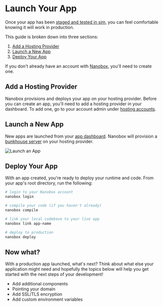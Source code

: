 # Launch Your App
Once your app has been [staged and tested in sim](../stage-your-app), you can feel comfortable knowing it will work in production.

This guide is broken down into three sections:

1. [Add a Hosting Provider](#add-a-hosting-provider)
2. [Launch a New App](#launch-a-new-app)
3. [Deploy Your App](#deploy-your-app)

If you don't already have an account with [Nanobox](https://dashboard.nanobox.io), you'll need to create one.

## Add a Hosting Provider
Nanobox provisions and deploys your app on your hosting provider. Before you can create an app, you'll need to add a hosting provider in your dashboard. To add one, go to your account admin under [hosting accounts](https://dashboard.nanobox.io/users/provider_accounts).

## Launch a New App
New apps are launched from your [app dashboard](https://dashboard.nanobox.io). Nanobox will provision a [bunkhouse server](https://docs.nanobox.io/scaling/bunkhouse) on your hosting provider.

![Launch an App](/assets/shared/app-launch-button.png)

## Deploy Your App
With an app created, you're ready to deploy your runtime and code. From your app's root directory, run the following:

```bash
# login to your Nanobox account
nanobox login

# compile your code (if you haven't already)
nanobox compile

# link your local codebase to your live app
nanobox link app-name

# deploy to production
nanobox deploy
```

## Now what?
With a production app launched, what's next? Think about what else your application might need and hopefully the topics below will help you get started with the next steps of your development!

* Add additional components
* Pointing your domain
* Add SSL/TLS encryption
* Add custom environment variables
